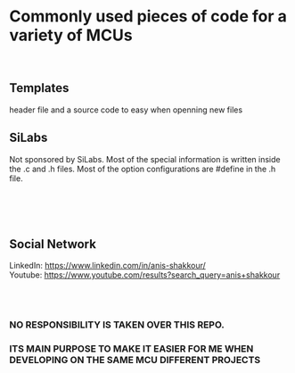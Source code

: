# Commonly used pieces of code for a variety of MCUs
<br />

## Templates
header file and a source code to easy when openning new files

## SiLabs
Not sponsored by SiLabs.
Most of the special information is written inside the .c and .h files.
Most of the option configurations are #define in the .h file.
<br /><br /><br /><br /><br />


## Social Network
LinkedIn: https://www.linkedin.com/in/anis-shakkour/
<br />
Youtube:  https://www.youtube.com/results?search_query=anis+shakkour

<br /><br />

### NO RESPONSIBILITY IS TAKEN OVER THIS REPO. 
### ITS MAIN PURPOSE TO MAKE IT EASIER FOR ME WHEN DEVELOPING ON THE SAME MCU DIFFERENT PROJECTS
